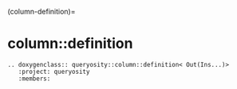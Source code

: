 (column-definition)=
# column::definition

```{eval-rst}
.. doxygenclass:: queryosity::column::definition< Out(Ins...)>
   :project: queryosity
   :members:
```